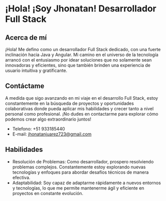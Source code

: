 # ¡Hola! ¡Soy Jhonatan! Desarrollador Full Stack
## Acerca de mí
¡Hola! Me defino como un desarrollador Full Stack dedicado, con una fuerte inclinación hacia Java y Angular. Mi camino en el universo de la tecnología arrancó con el entusiasmo por idear soluciones que no solamente sean innovadoras y eficientes, sino que también brinden una experiencia de usuario intuitiva y gratificante.
## Contáctame
A medida que sigo avanzando en mi viaje en el desarrollo Full Stack, estoy constantemente en la búsqueda de proyectos y oportunidades colaborativas donde pueda aplicar mis habilidades y crecer tanto a nivel personal como profesional. ¡No dudes en contactarme para explorar cómo podemos crear algo extraordinario juntos!
- Telefono: +51 933185440
- E-mail: jhonatanjuarez723@gmail.com
## Habilidades
- Resolución de Problemas: Como desarrollador, prospero resolviendo problemas complejos. Constantemente estoy explorando nuevas tecnologías y enfoques para abordar desafíos técnicos de manera efectiva.
- Adaptabilidad: Soy capaz de adaptarme rápidamente a nuevos entornos y tecnologías, lo que me permite mantenerme ágil y eficiente en proyectos en constante evolución.